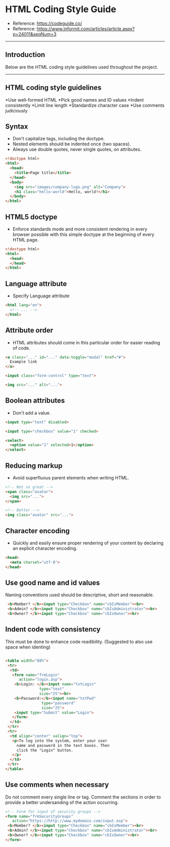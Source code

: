 # HTML Coding Style Guide
* Reference: https://codeguide.co/
* Reference: https://www.informit.com/articles/article.aspx?p=24011&seqNum=3
---
## Introduction

Below are the HTML coding style guidelines used throughout the project.

---

## HTML coding style guidelines
*Use well-formed HTML
*Pick good names and ID values
*Indent consistently
*Limit line length
*Standardize character case
*Use comments judiciously


## Syntax
* Don't capitalize tags, including the doctype.
* Nested elements should be indented once (two spaces).
* Always use double quotes, never single quotes, on attributes.

```html
<!doctype html>
<html>
  <head>
    <title>Page title</title>
  </head>
  <body>
    <img src="images/company-logo.png" alt="Company">
    <h1 class="hello-world">Hello, world!</h1>
  </body>
</html>
```

## HTML5 doctype
* Enforce standards mode and more consistent rendering in every browser possible with this simple doctype at the beginning of every HTML page.

```html
<!doctype html>
<html>
  <head>
  </head>
</html>
```

## Language attribute
* Specify Language attribute

```html
<html lang="en">
  <!-- ... -->
</html>
```

## Attribute order
* HTML attributes should come in this particular order for easier reading of code.

```html
<a class="..." id="..." data-toggle="modal" href="#">
  Example link
</a>

<input class="form-control" type="text">

<img src="..." alt="..."> 
```

## Boolean attributes
* Don't add a value.

```html
<input type="text" disabled>

<input type="checkbox" value="1" checked>

<select>
  <option value="1" selected>1</option>
</select>
```
## Reducing markup
* Avoid superfluous parent elements when writing HTML. 

```html
<!-- Not so great -->
<span class="avatar">
  <img src="...">
</span>

<!-- Better -->
<img class="avatar" src="...">
```

## Character encoding
* Quickly and easily ensure proper rendering of your content by declaring an explicit character encoding. 

```html
<head>
  <meta charset="utf-8">
</head>
```

## Use good name and id values
Naming conventions used should be descriptive, short and reasonable.
```html
 <b>Member? </b><input type="Checkbox" name="cbIsMember"><br>
 <b>Admin? </b><input type="Checkbox" name="cbIsAdministrator"><br>
 <b>Owner? </b><input type="Checkbox" name="cbIsOwner"><br>
```

## Indent code with consistency
This must be done to enhance code readibility. (Suggested to also use space when identing)

```html

<table width="80%">
 <tr>
  <td>
   <form name="frmLogin"
      action="login.asp">
    <b>Login: </b><input name="txtLogin"
               type="text"
               size="25"><br>
    <b>Password:</b><input name="txtPwd"
                type="password"
                size="25">
    <input type="Submit" value="Login">
   </form>
  </td>
 </tr>
 <tr>
  <td align="center" valign="top">
   <p>To log into the system, enter your user 
     name and password in the text boxes. Then 
     click the "Login" button.
   </p>
  </td>
 </tr>
</table>
```

## Use comments when necessary
Do not comment every single line or tag. Comment the sections in order to provide a better undersanding
of the action occurring.

```html
<!-- Form for input of security groups -->
<form name="frmSecurityGroups"
   action="https://http://www.mydomain.com/input.asp">
 <b>Member? </b><input type="Checkbox" name="cbIsMember"><br>
 <b>Admin? </b><input type="Checkbox" name="cbIsAdministrator"><br>
 <b>Owner? </b><input type="Checkbox" name="cbIsOwner"><br>
</form>

```